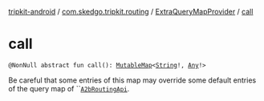 [tripkit-android](../../index.md) / [com.skedgo.tripkit.routing](../index.md) / [ExtraQueryMapProvider](index.md) / [call](./call.md)

# call

`@NonNull abstract fun call(): `[`MutableMap`](https://kotlinlang.org/api/latest/jvm/stdlib/kotlin.collections/-mutable-map/index.html)`<`[`String`](https://kotlinlang.org/api/latest/jvm/stdlib/kotlin/-string/index.html)`!, `[`Any`](https://kotlinlang.org/api/latest/jvm/stdlib/kotlin/-any/index.html)`!>`

Be careful that some entries of this map may override some default entries of the query map of ``[`A2bRoutingApi`](../../com.skedgo.tripkit.a2brouting/-a2b-routing-api/index.md).


